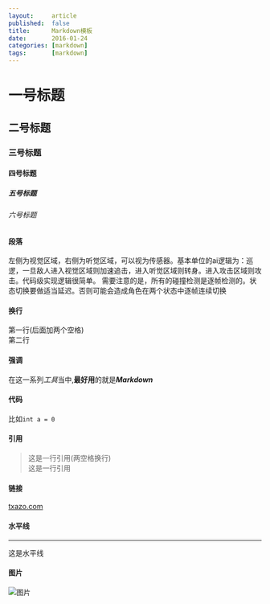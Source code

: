 ```yaml
---
layout:     article
published:  false
title:      Markdown模板
date:       2016-01-24
categories: [markdown]
tags:       [markdown]
---
```


# 一号标题

## 二号标题

### 三号标题

#### 四号标题

##### 五号标题

###### 六号标题

#### 段落

左侧为视觉区域，右侧为听觉区域，可以视为传感器。基本单位的ai逻辑为：巡逻，一旦敌人进入视觉区域则加速追击，进入听觉区域则转身。进入攻击区域则攻击。代码级实现逻辑很简单。
需要注意的是，所有的碰撞检测是逐帧检测的。状态切换要做适当延迟。否则可能会造成角色在两个状态中逐帧连续切换

#### 换行
第一行(后面加两个空格)  
第二行

#### 强调
在这一系列*工具*当中,**最好用**的就是***Markdown***

#### 代码
比如`int a = 0`

#### 引用
> 这是一行引用(两空格换行)  
这是一行引用

#### 链接
[txazo.com](http://www.txazo.com/)

#### 水平线
***
这是水平线

#### 图片
![图片](http://img0.bdstatic.com/img/image/4a75a05f8041bf84df4a4933667824811426747915.jpg)
